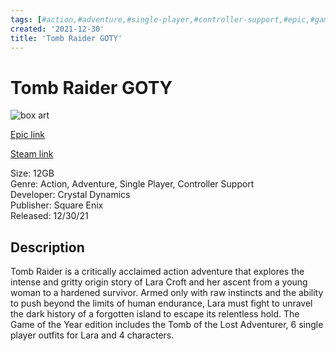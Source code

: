 ```yaml
---
tags: [#action,#adventure,#single-player,#controller-support,#epic,#game,#owned,#pc]
created: '2021-12-30'
title: 'Tomb Raider GOTY'
---
```

# Tomb Raider GOTY

![box art](https://cdn1.epicgames.com/salesEvent/salesEvent/EGS_TombRaiderGAMEOFTHEYEAREDITION_CrystalDynamics_S1_2560x1440-0c41fcc8db62992e8d098d304b2277f8?h=270&amp;resize=1&amp;w=480)

[Epic link](https://www.epicgames.com/store/en-US/p/tomb-raider)

[Steam link](https://store.steampowered.com/bundle/15037/Tomb_Raider_GOTY/?snr=1_7_7_151_150_1)

Size: 12GB  
Genre: Action, Adventure, Single Player, Controller Support  
Developer: Crystal Dynamics  
Publisher: Square Enix  
Released: 12/30/21  

## Description

Tomb Raider is a critically acclaimed action adventure that explores the intense and gritty origin story of Lara Croft and her ascent from a young woman to a hardened survivor. Armed only with raw instincts and the ability to push beyond the limits of human endurance, Lara must fight to unravel the dark history of a forgotten island to escape its relentless hold. The Game of the Year edition includes the Tomb of the Lost Adventurer, 6 single player outfits for Lara and  4 characters. 
